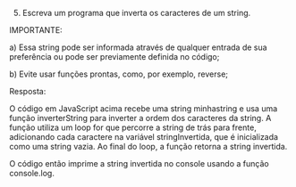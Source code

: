
5) Escreva um programa que inverta os caracteres de um string.



IMPORTANTE:

a) Essa string pode ser informada através de qualquer entrada de sua preferência ou pode ser previamente definida no código;

b) Evite usar funções prontas, como, por exemplo, reverse;


Resposta:

O código em JavaScript acima recebe uma string minhastring e usa uma função inverterString para inverter a ordem dos caracteres da string. A função utiliza um loop for que percorre a string de trás para frente, adicionando cada caractere na variável stringInvertida, que é inicializada como uma string vazia. Ao final do loop, a função retorna a string invertida.

O código então imprime a string invertida no console usando a função console.log.